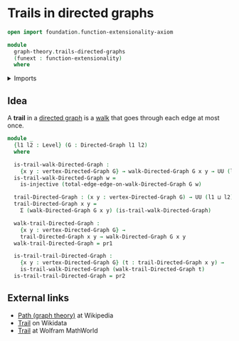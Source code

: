 # Trails in directed graphs

```agda
open import foundation.function-extensionality-axiom

module
  graph-theory.trails-directed-graphs
  (funext : function-extensionality)
  where
```

<details><summary>Imports</summary>

```agda
open import foundation.dependent-pair-types
open import foundation.injective-maps funext
open import foundation.universe-levels

open import graph-theory.directed-graphs funext
open import graph-theory.walks-directed-graphs funext
```

</details>

## Idea

A **trail** in a [directed graph](graph-theory.directed-graphs.md) is a
[walk](graph-theory.walks-directed-graphs.md) that goes through each edge at
most once.

```agda
module _
  {l1 l2 : Level} (G : Directed-Graph l1 l2)
  where

  is-trail-walk-Directed-Graph :
    {x y : vertex-Directed-Graph G} → walk-Directed-Graph G x y → UU (l1 ⊔ l2)
  is-trail-walk-Directed-Graph w =
    is-injective (total-edge-edge-on-walk-Directed-Graph G w)

  trail-Directed-Graph : (x y : vertex-Directed-Graph G) → UU (l1 ⊔ l2)
  trail-Directed-Graph x y =
    Σ (walk-Directed-Graph G x y) (is-trail-walk-Directed-Graph)

  walk-trail-Directed-Graph :
    {x y : vertex-Directed-Graph G} →
    trail-Directed-Graph x y → walk-Directed-Graph G x y
  walk-trail-Directed-Graph = pr1

  is-trail-trail-Directed-Graph :
    {x y : vertex-Directed-Graph G} (t : trail-Directed-Graph x y) →
    is-trail-walk-Directed-Graph (walk-trail-Directed-Graph t)
  is-trail-trail-Directed-Graph = pr2
```

## External links

- [Path (graph theory)](<https://en.wikipedia.org/wiki/Path_(graph_theory)>) at
  Wikipedia
- [Trail](https://www.wikidata.org/entity/Q17455228) on Wikidata
- [Trail](https://mathworld.wolfram.com/Trail.html) at Wolfram MathWorld
